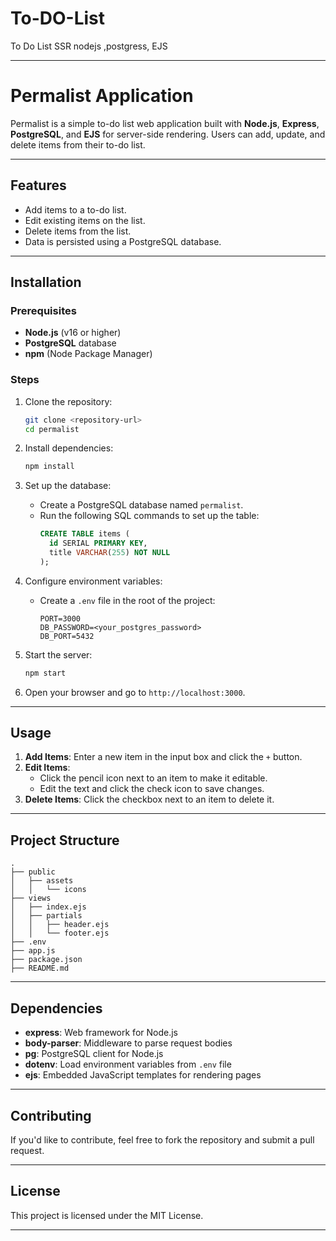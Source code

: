 # To-DO-List

To Do List SSR nodejs ,postgress, EJS

---

# Permalist Application

Permalist is a simple to-do list web application built with **Node.js**, **Express**, **PostgreSQL**, and **EJS** for server-side rendering. Users can add, update, and delete items from their to-do list.

---

## Features

- Add items to a to-do list.
- Edit existing items on the list.
- Delete items from the list.
- Data is persisted using a PostgreSQL database.

---

## Installation

### Prerequisites

- **Node.js** (v16 or higher)
- **PostgreSQL** database
- **npm** (Node Package Manager)

### Steps

1. Clone the repository:

   ```bash
   git clone <repository-url>
   cd permalist
   ```

2. Install dependencies:

   ```bash
   npm install
   ```

3. Set up the database:

   - Create a PostgreSQL database named `permalist`.
   - Run the following SQL commands to set up the table:
     ```sql
     CREATE TABLE items (
       id SERIAL PRIMARY KEY,
       title VARCHAR(255) NOT NULL
     );
     ```

4. Configure environment variables:

   - Create a `.env` file in the root of the project:
     ```plaintext
     PORT=3000
     DB_PASSWORD=<your_postgres_password>
     DB_PORT=5432
     ```

5. Start the server:

   ```bash
   npm start
   ```

6. Open your browser and go to `http://localhost:3000`.

---

## Usage

1. **Add Items**: Enter a new item in the input box and click the `+` button.
2. **Edit Items**:
   - Click the pencil icon next to an item to make it editable.
   - Edit the text and click the check icon to save changes.
3. **Delete Items**: Click the checkbox next to an item to delete it.

---

## Project Structure

```
.
├── public
│   ├── assets
│   │   └── icons
├── views
│   ├── index.ejs
│   ├── partials
│   │   ├── header.ejs
│   │   └── footer.ejs
├── .env
├── app.js
├── package.json
├── README.md
```

---

## Dependencies

- **express**: Web framework for Node.js
- **body-parser**: Middleware to parse request bodies
- **pg**: PostgreSQL client for Node.js
- **dotenv**: Load environment variables from `.env` file
- **ejs**: Embedded JavaScript templates for rendering pages

---

## Contributing

If you'd like to contribute, feel free to fork the repository and submit a pull request.

---

## License

This project is licensed under the MIT License.

---
